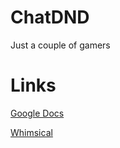 # ChatDND

Just a couple of gamers

# Links

[Google Docs](https://docs.google.com/document/d/1mlByvbyyMYlVMzv-P9Vy5uGSBC63b7gL9r9FGdApFWE/edit#)

[Whimsical](https://whimsical.com/everyone-in-workspace-3Q9HkRhViFmfyoUjoEmW5U)

